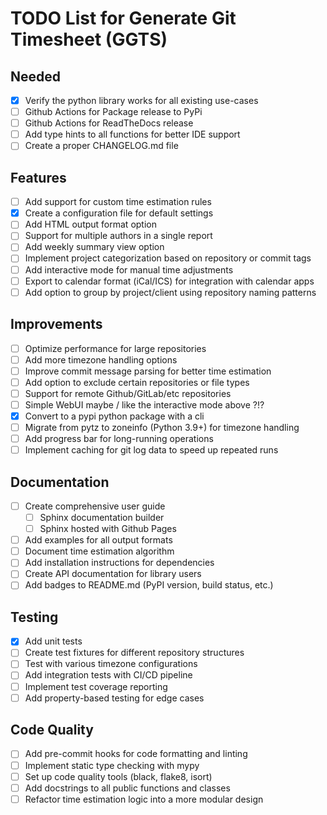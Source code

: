 # TODO List for Generate Git Timesheet (GGTS)

## Needed

- [x] Verify the python library works for all existing use-cases
- [ ] Github Actions for Package release to PyPi
- [ ] Github Actions for ReadTheDocs release
- [ ] Add type hints to all functions for better IDE support
- [ ] Create a proper CHANGELOG.md file

## Features

- [ ] Add support for custom time estimation rules
- [x] Create a configuration file for default settings
- [ ] Add HTML output format option
- [ ] Support for multiple authors in a single report
- [ ] Add weekly summary view option
- [ ] Implement project categorization based on repository or commit tags
- [ ] Add interactive mode for manual time adjustments
- [ ] Export to calendar format (iCal/ICS) for integration with calendar apps
- [ ] Add option to group by project/client using repository naming patterns

## Improvements

- [ ] Optimize performance for large repositories
- [ ] Add more timezone handling options
- [ ] Improve commit message parsing for better time estimation
- [ ] Add option to exclude certain repositories or file types
- [ ] Support for remote Github/GitLab/etc repositories
- [ ] Simple WebUI maybe / like the interactive mode above ?!?
- [x] Convert to a pypi python package with a cli
- [ ] Migrate from pytz to zoneinfo (Python 3.9+) for timezone handling
- [ ] Add progress bar for long-running operations
- [ ] Implement caching for git log data to speed up repeated runs

## Documentation

- [ ] Create comprehensive user guide
  - [ ] Sphinx documentation builder
  - [ ] Sphinx hosted with Github Pages
- [ ] Add examples for all output formats
- [ ] Document time estimation algorithm
- [ ] Add installation instructions for dependencies
- [ ] Create API documentation for library users
- [ ] Add badges to README.md (PyPI version, build status, etc.)

## Testing

- [x] Add unit tests
- [ ] Create test fixtures for different repository structures
- [ ] Test with various timezone configurations
- [ ] Add integration tests with CI/CD pipeline
- [ ] Implement test coverage reporting
- [ ] Add property-based testing for edge cases

## Code Quality

- [ ] Add pre-commit hooks for code formatting and linting
- [ ] Implement static type checking with mypy
- [ ] Set up code quality tools (black, flake8, isort)
- [ ] Add docstrings to all public functions and classes
- [ ] Refactor time estimation logic into a more modular design
